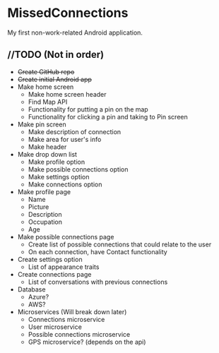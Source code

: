 # MissedConnections
My first non-work-related Android application.

## //TODO (Not in order)
- ~~Create GitHub repo~~
- ~~Create initial Android app~~
- Make home screen
  - Make home screen header
  - Find Map API
  - Functionality for putting a pin on the map
  - Functionality for clicking a pin and taking to Pin screen
- Make pin screen
  - Make description of connection
  - Make area for user's info
  - Make header
- Make drop down list
  - Make profile option
  - Make possible connections option
  - Make settings option
  - Make connections option
- Make profile page
  - Name
  - Picture
  - Description
  - Occupation
  - Age
- Make possible connections page
  - Create list of possible connections that could relate to the user
  - On each connection, have Contact functionality
- Create settings option
  - List of appearance traits
- Create connections page
  - List of conversations with previous connections
- Database
  - Azure?
  - AWS?
- Microservices (Will break down later)
  - Connections microservice
  - User microservice
  - Possible connections microservice
  - GPS microservice? (depends on the api)
